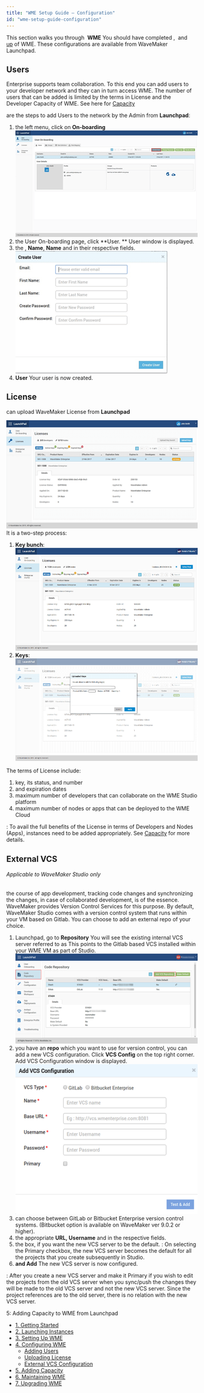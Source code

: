 ```yaml
---
title: "WME Setup Guide – Configuration"
id: "wme-setup-guide-configuration"
---
```


This section walks you through  **WME** You should have completed [](/learn/installation/wme-setup-guide-launch-initialize/#launch-wme), [](/learn/installation/wme-setup-guide-launch-initialize/#initialize-wme) and  [up](/learn/installation/wme-setup-guide-access-setting/#setting-up-wme) of WME. These configurations are available from WaveMaker Launchpad.

## Users

Enterprise supports team collaboration. To this end you can add users to your developer network and they can in turn access WME. The number of users that can be added is limited by the terms in License and the Developer Capacity of WME. See here for [Capacity](/learn/installation/wme-setup-guide-adding-capacity/)

are the steps to add Users to the network by the Admin from **Launchpad**:

1. the left menu, click on **On-boarding** [![](../assets/WME_user1.png)](../assets/WME_user1.png)
2. the User On-boarding page, click **User. ** User window is displayed.
3. the , **Name**, **Name** and in their respective fields. [![](../assets/WME_user2.png)](../assets/WME_user2.png)
4. **User** Your user is now created.

## License

can upload WaveMaker License from **Launchpad**

[![](../assets/WME_license1.png)](../assets/WME_license1.png) It is a two-step process:

1. **Key bunch**: [![](../assets/WME_license1_2.png)](../assets/WME_license1_2.png)
2. **Keys**: [![](../assets/WME_license1_3.png)](../assets/WME_license1_3.png)

The terms of License include:

1. key, its status, and number
2. and expiration dates
3. maximum number of developers that can collaborate on the WME Studio platform
4. maximum number of nodes or apps that can be deployed to the WME Cloud

: To avail the full benefits of the License in terms of Developers and Nodes (Apps), instances need to be added appropriately. See [Capacity](/learn/installation/wme-setup-guide-adding-capacity/) for more details.

## External VCS

###### Applicable to WaveMaker Studio only

the course of app development, tracking code changes and synchronizing the changes, in case of collaborated development, is of the essence. WaveMaker provides Version Control Services for this purpose. By default, WaveMaker Studio comes with a version control system that runs within your VM based on Gitlab. You can choose to add an external repo of your choice.

1. Launchpad, go to **Repository** You will see the existing internal VCS server referred to as This points to the Gitlab based VCS installed within your WME VM as part of Studio. [![](../assets/WME_vcs1.png)](../assets/WME_vcs1.png)
2. you have an **repo** which you want to use for version control, you can add a new VCS configuration. Click **VCS Config** on the top right corner. Add VCS Configuration window is displayed. [![](../assets/WME_vcs2.png)](../assets/WME_vcs2.png)
3. can choose between GitLab or Bitbucket Enterprise version control systems. (Bitbucket option is available on WaveMaker ver 9.0.2 or higher).
4. the appropriate **URL, Username** and in the respective fields.
5. the box, if you want the new VCS server to be the default. : On selecting the Primary checkbox, the new VCS server becomes the default for all the projects that you create subsequently in Studio.
6. **and Add** The new VCS server is now configured.

: After you create a new VCS server and make it Primary if you wish to edit the projects from the old VCS server when you sync/push the changes they will be made to the old VCS server and not the new VCS server. Since the project references are to the old server, there is no relation with the new VCS server.

5: Adding Capacity to WME from Launchpad

- [1\. Getting Started](/learn/installation/wavemaker-enterprise-setup-guide/)
- [2\. Launching Instances](https://www.wavemaker.com/learn/installation/wme-setup-guide-launch-initialize/)
- [3\. Setting Up WME](/learn/installation/wme-setup-guide-access-setting/)
- [4\. Configuring WME](#)
    - [Adding Users](#adding-users)
    - [Uploading License](#uploading-license)
    - [External VCS Configuration](#adding-external-vcs)
- [5\. Adding Capacity](/learn/installation/wme-setup-guide-adding-capacity/)
- [6\. Maintaining WME](/learn/installation/wme-setup-guide-maintenance/)
- [7\. Upgrading WME](/learn/installation/wme-setup-guide-upgrading/)
